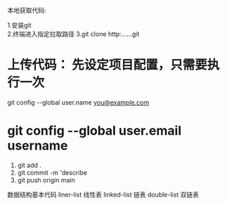 本地获取代码:


 1.安装git<br>
 2.终端进入指定拉取路径
 3.git clone http:......git

上传代码：
先设定项目配置，只需要执行一次
==========================================
git config --global user.name you@example.com

git config --global user.email username
===========================================

1. git add .
2. git commit -m 'describe
3. git push origin main



数据结构基本代码
liner-list 线性表
linked-list 链表
double-list 双链表
